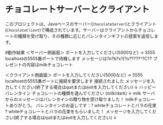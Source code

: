 # チョコレートサーバーとクライアント

このプロジェクトは、Javaベースのサーバー(`ChocolateServer`)とクライアント(`ChocolateClient`)で構成されています。サーバーはクライアントからチョコレートの種類を受け取り、その種類に応じたバレンタインギフトの提案を返信します。


#動作結果
＜サーバー側画面＞
ポートを入力してください(5000など) → 5555
localhostの5555番ポートで待機します
メッセージは?n?b?s?[?o?????^?C??
プレゼントの内容はmilkチョコレート

＜クライアント側画面＞
ポートを入力してください(5000など) → 5555
localhostの5555番ポートに接続を要求します
接続されました
メッセージを入力してください(終了する場合はquitまたはexitを入力してください) ↓
ハッピーバレンタイン
チョコレートの種類を選んでください (milk/dark) ↓
milk
サーバからのメッセージはバレンタインの贈り物を受け取りました！
milkチョコレートありがとう。
バレンタインのお返しです：? whiteチョコレートとバラの花束
? whiteチョコレートとバラの花束をもらいました！
メッセージを入力してください(終了する場合はquitまたはexitを入力してください) ↓
#
